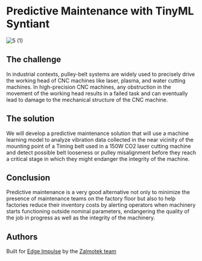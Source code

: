 # Predictive Maintenance with TinyML Syntiant

![5 (1)](https://user-images.githubusercontent.com/58050803/203340445-c78549a9-350d-4377-aac1-aedbb2c86718.jpg)

## The challenge

In industrial contexts, pulley-belt systems are widely used to precisely drive the working head of CNC machines like laser, plasma, and water cutting machines. In high-precision CNC machines, any obstruction in the movement of the working head results in a failed task and can eventually lead to damage to the mechanical structure of the CNC machine.

## The solution

We will develop a predictive maintenance solution that will use a machine learning model to analyze vibration data collected in the near vicinity of the mounting point of a Timing belt used in a 150W CO2 laser cutting machine and detect possible belt looseness or pulley misalignment before they reach a critical stage in which they might endanger the integrity of the machine.

## Conclusion

Predictive maintenance is a very good alternative not only to minimize the presence of maintenance teams on the factory floor but also to help factories reduce their inventory costs by alerting operators when machinery starts functioning outside nominal parameters, endangering the quality of the job in progress as well as the integrity of the machinery.

## Authors
   Built for [Edge Impulse](https://edgeimpulse.com/) by the [Zalmotek team](https://zalmotek.com/)
